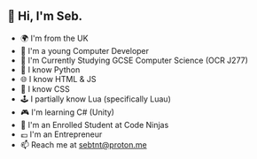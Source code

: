 ## 👋 Hi, I'm Seb.

- 🌍 I'm from the UK
- 💾 I'm a young Computer Developer
- 📄 I'm Currently Studying GCSE Computer Science (OCR J277)
- 🐍 I know Python
- 🌐 I know HTML & JS
- 🪷 I know CSS
- 🕹️ I partially know Lua (specifically Luau)
- 🎮 I'm learning C# (Unity)
- 🥷 I'm an Enrolled Student at Code Ninjas
- 💷 I'm an Entrepreneur
- 📫 Reach me at [sebtnt@proton.me](mailto:sebtnt@proton.me)
<!--
**SebTNT/SebTNT** is a ✨ _special_ ✨ repository because its `README.md` (this file) appears on your GitHub profile.

Here are some ideas to get you started:

- 🔭 I’m currently working on ...
- 🌱 I’m currently learning ...
- 👯 I’m looking to collaborate on ...
- 🤔 I’m looking for help with ...
- 💬 Ask me about ...
- 📫 How to reach me: ...
- 😄 Pronouns: ...
- ⚡ Fun fact: ...
-->
